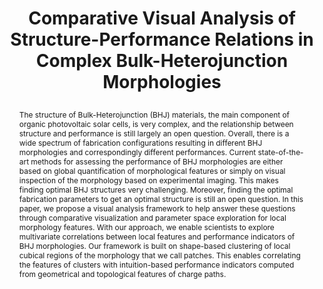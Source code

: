 ---
# this file is written in YAML http://docs.ansible.com/ansible/latest/YAMLSyntax.html
# all lines with a leading sharp are comments and will not be compiled
# longer blocks of text should start with a a leading > to escape all special characters
  
# URL handle for generated webpage
slug:       bhjanalysis

#specifies layout to be used for page generation (do not modify)
layout:     publication

#publication title
title:      >
   Comparative Visual Analysis of Structure-Performance Relations in Complex Bulk-Heterojunction Morphologies

#include in selected publications on front page (optional, delete line if not applicable)
display: selected

#list all publication authors in correct order
authors:
 - Amal Aboulhassan
 - Ronell Sicat
 - Daniel Baum
 - Olga Wodo
 - Markus Hadwiger 
 
#insert publication venue (displayed on publication page)
venue:      >
   Computer Graphics Forum, Vol.36, No.3 (Proceedings of Eurographics/IEEE Symposium on Visualization, Eurovis 2017), pp. 329-339
   
#insert short venue (displayed in box in publication list)
shortvenue: >
   Eurovis 2017

#specify publication year
year:       2017

#insert abstract of publication
abstract:   >
   The structure of Bulk-Heterojunction (BHJ) materials, the main component of organic photovoltaic solar cells, is very complex, and the relationship between structure and performance is still largely an open question. Overall, there is a wide spectrum of fabrication configurations resulting in different BHJ morphologies and correspondingly different performances. Current state-of-the-art methods for assessing the performance of BHJ morphologies are either based on global quantification of morphological features or simply on visual inspection of the morphology based on experimental imaging. This makes finding optimal BHJ structures very challenging. Moreover, finding the optimal fabrication parameters to get an optimal structure is still an open question. In this paper, we propose a visual analysis framework to help answer these questions through comparative visualization and parameter space exploration for local morphology features. With our approach, we enable scientists to explore multivariate correlations between local features and performance indicators of BHJ morphologies. Our framework is built on shape-based clustering of local cubical regions of the morphology that we call patches. This enables correlating the features of clusters with intuition-based performance indicators computed from geometrical and topological features of charge paths.

#link to hi-res teaser image of publication (please make sure the image is wide, e.g. aspect ratio between 4:2 and 4:1) 
teaser:     './publications/2017_aboulhassan_bhjanalysis.jpg'

#link to smaller thumbnail image of publication (please make sure the aspect ratio is 3:2, suggested size is 150x100px)
thumbnail:  './publications/2017_aboulhassan_thumbnail.png'

#link to publication video (optional): you can either upload the video to our website (insert local link) or host it on youtube or vimeo (in this case insert the youtube/vimeo link)
#video:      'https://www.youtube.com/watch?v=xxxxxx'

#link to publication pdf (optional)
pdf:        './publications/2017_aboulhassan_bhjanalysis.pdf'

#insert citation. please format citation by inserting <br> at line breaks, &emsp; will insert a tab character to prettify the citation
citation:   >
  @article{Abouhassan2017BHJ,<br>
   &emsp;author = {Aboulhassan, Amal and Sicat, Ronell and Baum, Daniel and Wodo, Olga and Hadwiger, Markus},<br>
   &emsp;title = {Comparative Visual Analysis of Structure-Performance Relations in Complex Bulk-Heterojunction Morphologies},<br>
   &emsp;journal = {Computer Graphics Forum},<br>
   &emsp;volume = {36},<br>
   &emsp;number = {3},<br>
   &emsp;pages = {329--339},<br>
   &emsp;year = {2017}<br>
  }

#insert links to additional material for the publication (optional)
#links need a title, a URL and a type (this defines the link icon) which can be one of the following values: code, archive, files, slides or text (this is the default icon)
#links: 
# - title: ExampleCode
#   type:  code
#   url:   './publications/supplementary1.zip' 
# - title: ExampleSlides
#   type:  slides
#   url:   './publications/presentation.pptx' 

#don't forget the leading and trailing --- in a YAML file
---